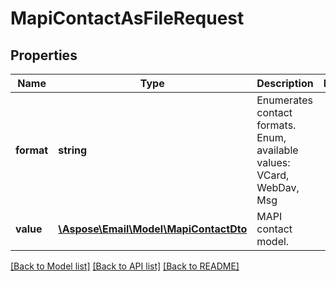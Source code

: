 # MapiContactAsFileRequest

## Properties
Name | Type | Description | Notes
------------ | ------------- | ------------- | -------------
**format** | **string** | Enumerates contact formats. Enum, available values: VCard, WebDav, Msg | 
**value** | [**\Aspose\Email\Model\MapiContactDto**](MapiContactDto.md) | MAPI contact model. | 



[[Back to Model list]](README.md#documentation-for-models) [[Back to API list]](README.md#documentation-for-api-endpoints) [[Back to README]](README.md)


